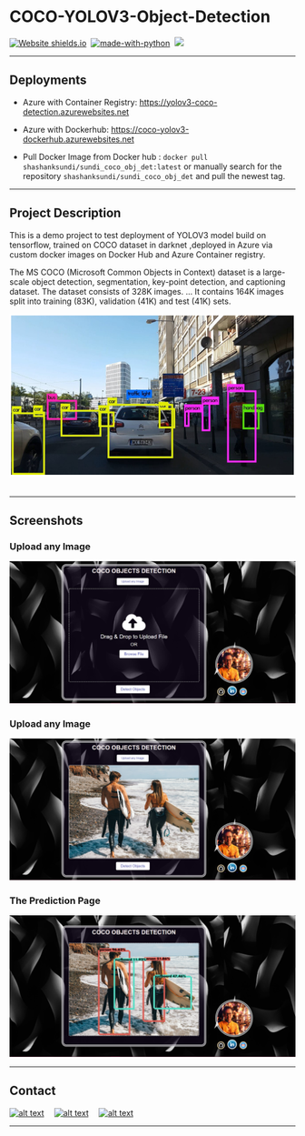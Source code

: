# COCO-YOLOV3-Object-Detection


[![Website shields.io](https://img.shields.io/website-up-down-green-red/http/shields.io.svg)](https://yolov3-coco-detection.azurewebsites.net)&nbsp;
[![made-with-python](https://img.shields.io/badge/Made%20with-Python-1f425f.svg)](https://www.python.org/)&nbsp;
<img src="https://img.shields.io/badge/Made%20with-Markdown-1f425f.svg">&nbsp;

<hr>

## Deployments

* Azure with Container Registry: https://yolov3-coco-detection.azurewebsites.net
* Azure with Dockerhub: https://coco-yolov3-dockerhub.azurewebsites.net

* Pull Docker Image from Docker hub : ``docker pull shashanksundi/sundi_coco_obj_det:latest`` or manually search for the repository ``shashanksundi/sundi_coco_obj_det`` and pull the newest tag.


<hr>

## Project Description
This is a demo project to test deployment of YOLOV3 model build on tensorflow, trained on COCO dataset in darknet ,deployed in Azure via custom docker images on Docker Hub and Azure Container registry.

The MS COCO (Microsoft Common Objects in Context) dataset is a large-scale object detection, segmentation, key-point detection, and captioning dataset. The dataset consists of 328K images. ... It contains 164K images split into training (83K), validation (41K) and test (41K) sets.&nbsp;

<img src="static\images\yolov3.PNG" />&nbsp;

<hr>

## Screenshots


### **Upload any Image**

<img src="static\images\home-coco.PNG"  />

### **Upload any Image**

<img src="static\images\cocoimgupload.PNG"  />

### **The Prediction Page**

<img src="static\images\coco-detectio.PNG"/>

<hr>
  
## Contact

<a href="https://www.linkedin.com/in/shashank-sundi-4b78561b1"> ![alt text](https://img.shields.io/badge/linkedin-%230077B5.svg?style=for-the-badge&logo=linkedin&logoColor=white)</a>&emsp;
<a href="https://www.instagram.com/shashank_sundi13/">![alt text](https://img.shields.io/badge/Shashank_Sundi-%23E4405F.svg?style=for-the-badge&logo=Instagram&logoColor=white)</a>&emsp;
<a href="mailto:sundi.sn@gmail.com">![alt text](https://img.shields.io/badge/Gmail-D14836?style=for-the-badge&logo=gmail&logoColor=white)</a>

<hr>

